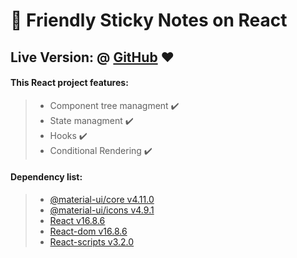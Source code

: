 # :iphone: Friendly Sticky Notes on React
## Live Version: @ [GitHub](https://d3b0nair.github.io/sticky-notes-react/) :heart:

#### This React project features:

>*  Component tree managment :heavy_check_mark:
>*  State managment :heavy_check_mark:
>*  Hooks :heavy_check_mark:
>*  Conditional Rendering :heavy_check_mark:

#### Dependency list:

>*    [@material-ui/core v4.11.0](https://www.npmjs.com/package/@material-ui/core/v/4.11.0)
>*    [@material-ui/icons v4.9.1](https://www.npmjs.com/package/@material-ui/icons/v/4.9.1)
>*    [React v16.8.6](https://www.npmjs.com/package/react/v/16.8.6)
>*    [React-dom v16.8.6](https://www.npmjs.com/package/react-dom/v/16.8.6)
>*    [React-scripts v3.2.0](https://www.npmjs.com/package/react-scripts/v/3.2.0)
